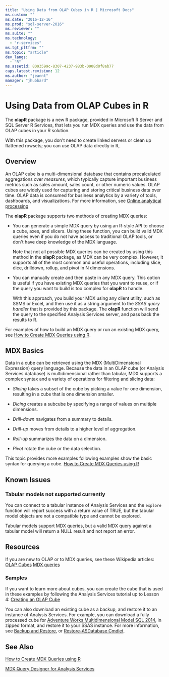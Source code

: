 ```yaml
---
title: "Using Data from OLAP Cubes in R | Microsoft Docs"
ms.custom: ""
ms.date: "2016-12-16"
ms.prod: "sql-server-2016"
ms.reviewer: ""
ms.suite: ""
ms.technology: 
  - "r-services"
ms.tgt_pltfrm: ""
ms.topic: "article"
dev_langs: 
  - "R"
ms.assetid: 8093599c-8307-4237-983b-0908d0f8ab77
caps.latest.revision: 12
ms.author: "jeannt"
manager: "jhubbard"
---
```

# Using Data from OLAP Cubes in R

The **olapR** package is a new R package, provided in Microsoft R Server and SQL Server R Services, that lets you run MDX queries and use the data from OLAP cubes in your R solution.

With this package, you don't need to create linked servers or clean up flattened rowsets; you can use OLAP data directly in R,

## Overview

An OLAP cube is a multi-dimensional database that contains precalculated aggregations over *measures*, which typically capture important business metrics such as sales amount, sales count, or other numeric values. OLAP cubes are widely used for capturing and storing critical business data over time. OLAP data is consumed for business analytics by a variety of tools, dashboards, and visualizations. For more information, see [Online analytical processing](https://en.wikipedia.org/wiki/Online_analytical_processing)

The **olapR** package supports two methods of creating MDX queries: 

- You can generate a simple MDX query by using an R-style API to choose a cube, axes, and slicers. Using these function, you can build valid MDX queries even if you do not have access to traditional OLAP tools, or don't have deep knowledge of the MDX language.

  Note that not all possible MDX queries can be created by using this method in the **olapR** package, as MDX can be very complex. However, it supports all of the most common and useful operations, including slice, dice, drilldown, rollup, and pivot in N dimensions.

+ You can manually create and then paste in any MDX query. This option is useful if you have existing MDX queries that you want to reuse, or if the query you want to build is too complex for **olapR** to handle. 

  With this approach, you build your MDX using any client utility, such as SSMS or Excel, and then use it as a string argument to the *SSAS query handler* that is provided by this package. The **olapR** function will send the query to the specified Analysis Services server, and pass back the results to R.

For examples of how to build an MDX query or run an existing MDX query, see [How to Create MDX Queries using R](../../advanced-analytics/r-services/how-to-create-mdx-queries-using-olapr.md).


## MDX Basics

Data in a cube can be retrieved using the MDX (MultiDimensional Expression) query language. Because the data in an OLAP cube (or Analysis Services database) is multidimensional rather than tabular, MDX supports a complex syntax and a variety of operations for filtering and slicing data:

+ *Slicing* takes a subset of the cube by picking a value for one dimension, resulting in a cube that is one dimension smaller. 

+ *Dicing* creates a subcube by specifying a range of values on multiple dimensions.

+ *Drill-down* navigates from a summary to details.

+ *Drill-up* moves from details to a higher level of aggregation.

+ *Roll-up* summarizes the data on a dimension.

+ *Pivot* rotate the cube or the data selection.

This topic provides more examples following examples show the basic syntax for querying a cube.
[How to Create MDX Queries using R](../../advanced-analytics/r-services/how-to-create-mdx-queries-using-olapr.md)


## Known Issues

### Tabular models not supported currently

You can connect to a tabular instance of Analysis Services and the `explore` function will report success with a return value of TRUE, but the tabular model objects are not a compatible type and cannot be explored. 

Tabular models support MDX queries, but a valid MDX query against a tabular model will return a NULL result and not report an error.

## Resources

If you are new to OLAP or to MDX queries, see these Wikipedia articles: 
[OLAP Cubes](https://en.wikipedia.org/wiki/OLAP_cube)
[MDX queries](https://en.wikipedia.org/wiki/MultiDimensional_eXpressions)

### Samples

If you want to learn more about cubes, you can create the cube that is used in these examples by following the Analysis Services tutorial up to Lesson 4:
[Creating an OLAP Cube](https://msdn.microsoft.com/library/ms170208.aspx)

You can also download an existing cube as a backup, and restore it to an instance of Analysis Services. For example, you can download a fully processed cube for [Adventure Works Multidimensional Model SQL 2014](http://msftdbprodsamples.codeplex.com/downloads/get/882334), in zipped format, and restore it to your SSAS instance. For more information, see [Backup and Restore](../../analysis-services/multidimensional-models/backup-and-restore-of-analysis-services-databases.md), or [Restore-ASDatabase Cmdlet](../../analysis-services/powershell/restore-asdatabase-cmdlet.md).

## See Also
[How to Create MDX Queries using R](../../advanced-analytics/r-services/how-to-create-mdx-queries-using-olapr.md)

[MDX Query Designer for Analysis Services](../../a9retired/analysis-services-mdx-query-designer-user-interface-report-builder.md)

